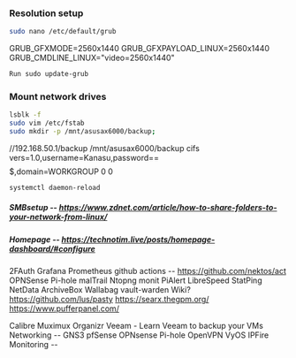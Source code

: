 ### Resolution setup

```bash
sudo nano /etc/default/grub
```

GRUB_GFXMODE=2560x1440
GRUB_GFXPAYLOAD_LINUX=2560x1440
GRUB_CMDLINE_LINUX="video=2560x1440"

```bash
Run sudo update-grub
```

### Mount network drives

```bash
lsblk -f
sudo vim /etc/fstab
sudo mkdir -p /mnt/asusax6000/backup;
```

//192.168.50.1/backup /mnt/asusax6000/backup cifs vers=1.0,username=Kanasu,password==$$$$$,domain=WORKGROUP 0 0
```bash
systemctl daemon-reload
```

##### SMBsetup -- https://www.zdnet.com/article/how-to-share-folders-to-your-network-from-linux/


##### Homepage -- https://technotim.live/posts/homepage-dashboard/#configure

2FAuth
Grafana
Prometheus
github actions -- https://github.com/nektos/act
OPNSense
Pi-hole
malTrail
Ntopng
monit
PiAlert
LibreSpeed
StatPing
NetData
ArchiveBox
Wallabag
vault-warden
Wiki?
https://github.com/lus/pasty
https://searx.thegpm.org/
https://www.pufferpanel.com/


Calibre
Muximux
Organizr 
Veeam - Learn Veeam to backup your VMs
Networking --
GNS3
pfSense
OPNsense
Pi-hole
OpenVPN
VyOS
IPFire
Monitoring --
